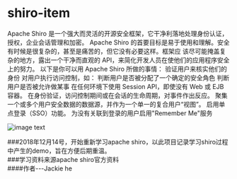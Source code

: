 # shiro-item

Apache Shiro 是一个强大而灵活的开源安全框架，它干净利落地处理身份认证，授权，企业会话管理和加密。
Apache Shiro 的首要目标是易于使用和理解。安全有时候是很复杂的，甚至是痛苦的，但它没有必要这样。框架应
该尽可能掩盖复杂的地方，露出一个干净而直观的 API，来简化开发人员在使他们的应用程序安全上的努力。
以下是你可以用 Apache Shiro 所做的事情：
  验证用户来核实他们的身份
  对用户执行访问控制，如：
  判断用户是否被分配了一个确定的安全角色
  判断用户是否被允许做某事
  在任何环境下使用 Session API，即使没有 Web 或 EJB 容器。
  在身份验证，访问控制期间或在会话的生命周期，对事件作出反应。
  聚集一个或多个用户安全数据的数据源，并作为一个单一的复合用户“视图”。
  启用单点登录（SSO）功能。
  为没有关联到登录的用户启用"Remember Me"服务
      
![image text](https://github.com/jackHe007/repository/master/shiro-item/src/main/image/QQ图片20181215142137.png)

###2018年12月14号，开始重新学习apache shiro，以此项目记录学习shiro过程中产生的demo，旨在方便后期重温。  
###学习资料来源apache shiro官方资料         
####作者---Jackie he

